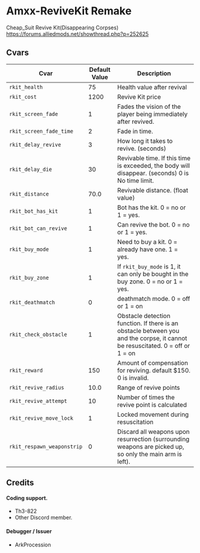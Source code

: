 # Amxx-ReviveKit Remake
Cheap_Suit Revive Kit(Disappearing Corpses)
https://forums.alliedmods.net/showthread.php?p=252625


## Cvars
| Cvar | Default Value | Description |
|------|-------|-------------|
| `rkit_health` | 75 | Health value after revival |
| `rkit_cost` | 1200 | Revive Kit price |
| `rkit_screen_fade` | 1 | Fades the vision of the player being immediately after revived. |
| `rkit_screen_fade_time` | 2 | Fade in time.|
| `rkit_delay_revive` | 3 | How long it takes to revive. (seconds)|
| `rkit_delay_die` | 30 | Revivable time. If this time is exceeded, the body will disappear. (seconds) 0 is No time limit.|
| `rkit_distance` | 70.0 | Revivable distance. (float value)|
| `rkit_bot_has_kit` | 1 | Bot has the kit. 0 = no or 1 = yes.|
| `rkit_bot_can_revive` | 1 | Can revive the bot. 0 = no or 1 = yes.|
| `rkit_buy_mode` | 1 | Need to buy a kit. 0 = already have one. 1 = yes.|
| `rkit_buy_zone` | 1 | If `rkit_buy_mode` is 1, it can only be bought in the buy zone. 0 = no or 1 = yes.|
| `rkit_deathmatch` | 0 | deathmatch mode. 0 = off or 1 = on |
| `rkit_check_obstacle` | 1 | Obstacle detection function. If there is an obstacle between you and the corpse, it cannot be resuscitated. 0 = off or 1 = on |
| `rkit_reward` | 150 | Amount of compensation for reviving. default $150. 0 is invalid. |
| `rkit_revive_radius` | 10.0 | Range of revive points |
| `rkit_revive_attempt` | 10 | Number of times the revive point is calculated |
| `rkit_revive_move_lock` | 1 | Locked movement during resuscitation |
| `rkit_respawn_weaponstrip` | 0 | Discard all weapons upon resurrection (surrounding weapons are picked up, so only the main arm is left). |

## Credits
#### Coding support.
+ Th3-822
+ Other Discord member.
#### Debugger / Issuer
+ ArkProcession

